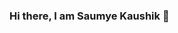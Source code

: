 ### Hi there, I am Saumye Kaushik 👋

<!--
**saumye-kaushik/saumye-kaushik** is a ✨ _special_ ✨ repository because its `README.md` (this file) appears on your GitHub profile.

I am a Data Engineer and Business Intelligence Engineer. I love working on projects that revolve around setting data tools and developing automated data pipelines.

- 🔭 I’m currently working on developing analytics pipelines for tracking COVID-19 metrics.
- 🌱 I’m learning on building my technical stack 
- 👯 I’m looking to collaborate on using Cloud Infrastructure.
- 💬 Ask me about related to business intelligence.
- 📫 How to reach me: ...
- 😄 Pronouns: He/His/Him
- ⚡ Fun fact: ...

[![Saumye's github stats](https://github-readme-stats.vercel.app/api?username=saumye-kaushik&count_private=true&show_icons=true&theme=radical&hide_rank=false)](https://github.com/anuraghazra/github-readme-stats)
-->
